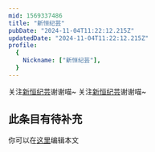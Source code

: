 ```yaml
---
mid: 1569337486
title: "新恒纪芸"
pubDate: "2024-11-04T11:22:12.215Z"
updatedDate: "2024-11-04T11:22:12.215Z"
profile:
  {
    Nickname: ["新恒纪芸"],
  }
---
```


关注[新恒纪芸](https://space.bilibili.com/1569337486)谢谢喵~ 关注[新恒纪芸](https://space.bilibili.com/1569337486)谢谢喵~

## 此条目有待补充
你可以在[这里](https://github.com/Yuhanawa/VTuber.ICU/edit/master/src/content/v/新恒纪芸/index.md)编辑本文
